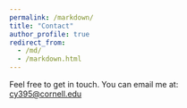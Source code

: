 ```yaml
---
permalink: /markdown/
title: "Contact"
author_profile: true
redirect_from: 
  - /md/
  - /markdown.html
---
```


Feel free to get in touch. You can email me at:
<br>
cy395@cornell.edu

